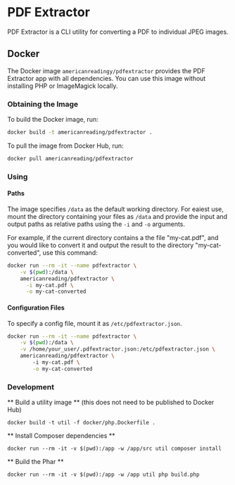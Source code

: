 # PDF Extractor

PDF Extractor is a CLI utility for converting a PDF to individual JPEG images.

## Docker

The Docker image `americanreadingy/pdfextractor` provides the PDF Extractor app with all dependencies. You can use this image without installing PHP or ImageMagick locally.

### Obtaining the Image

To build the Docker image, run:

```bash
docker build -t americanreading/pdfextractor .
```

To pull the image from Docker Hub, run:

```bash
docker pull americanreading/pdfextractor
```

### Using

#### Paths

The image specifies `/data` as the default working directory. For eaiest use, mount the directory containing your files as `/data` and provide the input and output paths as relative paths using the `-i` and `-o` arguments.

For example, if the current directory contains a the file "my-cat.pdf", and you would like to convert it and output the result to the directory "my-cat-converted", use this command:

```bash
docker run --rm -it --name pdfextractor \
    -v $(pwd):/data \
    americanreading/pdfextractor \
      -i my-cat.pdf \
      -o my-cat-converted
```

#### Configuration Files

To specify a config file, mount it as `/etc/pdfextractor.json`.

```bash
docker run --rm -it --name pdfextractor \
    -v $(pwd):/data \
    -v /home/your_user/.pdfextractor.json:/etc/pdfextractor.json \
    americanreading/pdfextractor \  
        -i my-cat.pdf \
        -o my-cat-converted
```

### Development

** Build a utility image **
(this does not need to be published to Docker Hub)

```
docker build -t util -f docker/php.Dockerfile .
```

** Install Composer dependencies **

```
docker run --rm -it -v $(pwd):/app -w /app/src util composer install
```

** Build the Phar **

```
docker run --rm -it -v $(pwd):/app -w /app util php build.php
```
